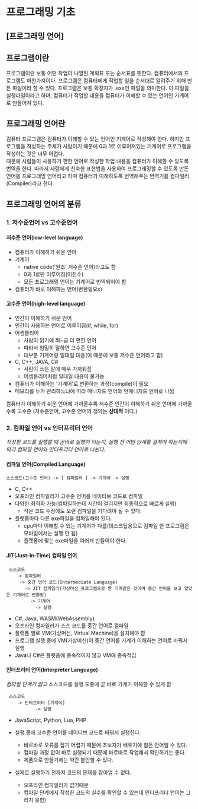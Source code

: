 # 프로그래밍 기초

## [프로그래밍 언어]

## 프로그램이란

프로그램이란 보통 어떤 작업이 나열된 계획표 또는 순서표를 뜻한다. 컴퓨터에서의 프로그램도 마찬가지이다. 프로그램은 컴퓨터에게 작업할 일을 순서대로 알려주기 위해 만든 파일이라 할 수 있다. 프로그램은 보통 확장자가 .exe인 파일을 의미한다. 이 파일을 실행파일이라고 하며, 컴퓨터가 작업할 내용을 컴퓨터가 이해할 수 있는 언어인 기계어로 만들어져 있다.

## 프로그래밍 언어란

컴퓨터 프로그램은 컴퓨터가 이해할 수 있는 언어인 기계어로 작성해야 한다. 하지만 프로그램을 작성하는 주체가 사람이기 때문에 0과 1로 이루어져있는 기계어로 프로그램을 작성하는 것은 너무 어렵다.  
때문에 사람들이 사용하기 편한 언어로 작성한 작업 내용을 컴퓨터가 이해할 수 있도록 번역을 한다. 따라서 사람에게 친숙한 표현법을 사용하여 프로그래밍할 수 있도록 만든 언어를 프로그래밍 언어라고 하며 컴퓨터가 이해하도록 번역해주는 번역기를 컴파일러(Compiler)라고 한다.

## 프로그래밍 언어의 분류

### 1. 저수준언어 vs 고수준언어

#### 저수준 언어(low-level language)

- 컴퓨터가 이해하기 쉬운 언어
- 기계어
    - native code('원조' 저수준 언어)라고도 함
    - 0과 1로만 이루어짐(이진수)
    - 모든 프로그래밍 언어는 기계어로 번역되어야 함
- 컴퓨터가 바로 이해하는 언어(변환필요x)

#### 고수준 언어(high-level language)

- 인간이 이해하기 쉬운 언어
- 인간이 사용하는 언어로 이루어짐(if, while, for)
- 어셈블리어
    - 사람이 읽기에 쬐~금 더 편한 언어
    - 따라서 엄밀히 말하면 고수준 언어
    - 대부분 기계어랑 일대일 대응(이 때문에 보통 저수준 언어라고 함)
- C,  C++, JAVA, C#
    - 사람이 쓰는 말에 매우 가까워짐
    - 어셈블리어처럼 일대일 대응이 불가능
- 컴퓨터가 이해하는 '기계어'로 변환하는 과정(compile)이 필요
- 메모리를 누가 관리하느냐에 따라 매니지드 언어와 언매니지드 언어로 나뉨

컴퓨터가 이해하기 쉬운 언어에 가까울수록 저수준
인간이 이해하기 쉬운 언어에 가까울수록 고수준
(저수준언어, 고수준 언어의 정의는 **상대적** 이다.)

### 2. 컴파일 언어 vs 인터프리터 언어

_작성한 코드를 실행할 때 곧바로 실행이 되는지, 실행 전 어떤 단계를 걸쳐야 하는지에 따라 컴파일 언어와 인터프리터 언어로 나뉜다._

#### 컴파일 언어(Compiled Language)

```
소스코드(고수준 언어) -> [ 컴파일러 ] -> 기계어 -> 실행
```

- C, C++
- 오프라인 컴파일러가 고수준 언어를 네이티브 코드로 컴파일
- 다양한 최적화 가능(컴파일하는데 시간이 걸리지만 최종적으로 빠르게 실행)
    - 작은 코드 수정에도 오랜 컴파일을 기다려야 될 수 있다.
- 플랫폼마다 다른 exe파일을 컴파일해야 된다.
    - cpu마다 이해할 수 있는 기계어가 다름(데스크탑용으로 컴파일 한 프로그램은 모바일에서는 실행 안 됨)
    - 플랫폼에 맞는 exe파일을 여러개 만들어야 한다.

#### JIT(Just-In-Time) 컴파일 언어

```
 소스코드  
    -> 컴파일러
     -> 중간 언어 코드(Intermediate Language)
       -> JIT 컴파일러(가상머신_프로그램으로 짠 기계같은 것이며 중간 언어를 보고 알맞은 기계어로 변환함)
         -> 기계어
           -> 실행
```

- C#, Java, WASM(WebAssembly)
- 오프라인 컴파일러가 소스 코드를 중간 언어로 컴파일
- 플랫폼 별로 VM(가상머신, Virtual Machine)을 설치해야 함
- 프로그램 실행 중에 VM(가상머신)이 중간 언어를 기계가 이해하는 언어로 바꿔서 실행
- Java나 C#은 플랫폼에 종속적이지 않고 VM에 종속적임

#### 인터프리터 언어(Interpreter Language)

_컴파일 단계가 없고_ 소스코드를 실행 도중에 곧 바로 기계가 이해할 수 있게 함

```
 소스코드  
    -> 인터프리터-[기계어]
           -> 실행
```

- JavaScript, Python, Lua, PHP
- 실행 중에 고수준 언어를 네이티브 코드로 바꿔서 실행한다.
    - 바로바로 오류를 잡기 어렵기 때문에 초보자가 배우기에 힘든 언어일 수 있다.
    - 컴파일 과정 없이 바로 실행되기 때문에 바로바로 작업해서 확인하기는 좋다.
    - 제품으로 만들기에는 약간 불안할 수 있다.

- 실제로 실행하기 전까지 코드의 문제를 잡아낼 수 없다.
    - 오프라인 컴파일러가 없기때문
    - 컴파일 단계에서 작성한 코드의 실수를 확인할 수 있는데 인터프리터 언어는 그러지 못함)